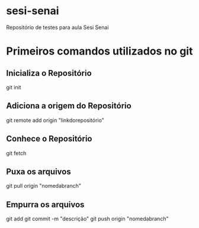 # sesi-senai
Repositório de testes para aula Sesi Senai

# Primeiros comandos utilizados no git
##  Inicializa o Repositório
git init

## Adiciona a origem do Repositório
git remote add origin "linkdorepositório"

## Conhece o Repositório
git fetch

## Puxa os arquivos
git pull origin "nomedabranch"

## Empurra os arquivos
git add
git commit -m "descrição"
git push origin "nomedabranch"